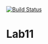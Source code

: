 [![Build Status](https://travis-ci.org/XeniaKlimenko/Lab11.svg?branch=main)](https://travis-ci.org/XeniaKlimenko/Lab11)
# Lab11